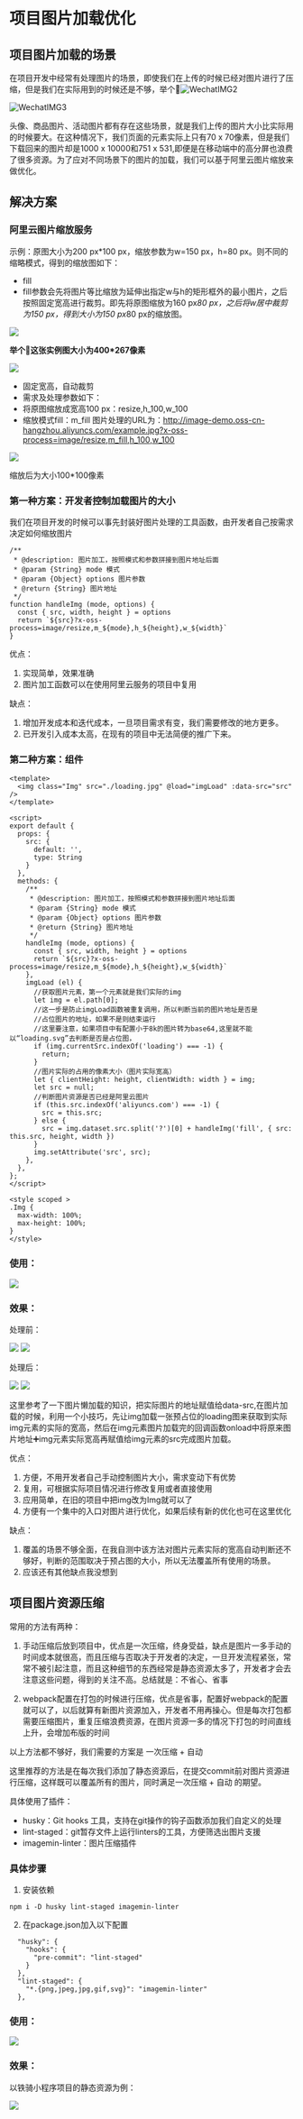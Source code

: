 # 项目图片加载优化
## 项目图片加载的场景
在项目开发中经常有处理图片的场景，即使我们在上传的时候已经对图片进行了压缩，但是我们在实际用到的时候还是不够，举个🌰![WechatIMG2](./media/16044112946969/WechatIMG2.png)

![WechatIMG3](./media/16044112946969/WechatIMG3.png)


头像、商品图片、活动图片都有存在这些场景，就是我们上传的图片大小比实际用的时候要大。在这种情况下，我们页面的元素实际上只有70 x 70像素，但是我们下载回来的图片却是1000 x 10000和751 x 531,即便是在移动端中的高分屏也浪费了很多资源。为了应对不同场景下的图片的加载，我们可以基于阿里云图片缩放来做优化。

## 解决方案

### 阿里云图片缩放服务

示例：原图大小为200 px*100 px，缩放参数为w=150 px，h=80 px。则不同的缩略模式，得到的缩放图如下：

* fill
* fill参数会先将图片等比缩放为延伸出指定w与h的矩形框外的最小图片，之后按照固定宽高进行裁剪。即先将原图缩放为160 px*80 px，之后将w居中裁剪为150 px，得到大小为150 px*80 px的缩放图。

![](./media/16044112946969/16044132553057.jpg)


**举个🌰这张实例图大小为400\*267像素**

![](./media/16044112946969/16044127635404.jpg)

* 固定宽高，自动裁剪
* 需求及处理参数如下：
* 将原图缩放成宽高100 px：resize,h_100,w_100
* 缩放模式fill：m_fill
图片处理的URL为：http://image-demo.oss-cn-hangzhou.aliyuncs.com/example.jpg?x-oss-process=image/resize,m_fill,h_100,w_100

![](./media/16044112946969/16044131856697.jpg)

缩放后为大小100\*100像素

### 第一种方案：开发者控制加载图片的大小
我们在项目开发的时候可以事先封装好图片处理的工具函数，由开发者自己按需求决定如何缩放图片
```
/**
 * @description: 图片加工，按照模式和参数拼接到图片地址后面
 * @param {String} mode 模式 
 * @param {Object} options 图片参数 
 * @return {String} 图片地址
 */
function handleImg (mode, options) {
  const { src, width, height } = options
  return `${src}?x-oss-process=image/resize,m_${mode},h_${height},w_${width}`
}
```
优点：
1. 实现简单，效果准确
2. 图片加工函数可以在使用阿里云服务的项目中复用

缺点：
1. 增加开发成本和迭代成本，一旦项目需求有变，我们需要修改的地方更多。
2. 已开发引入成本太高，在现有的项目中无法简便的推广下来。


### 第二种方案：组件


```
<template>
  <img class="Img" src="./loading.jpg" @load="imgLoad" :data-src="src" />
</template>

<script>
export default {
  props: {
    src: {
      default: '',
      type: String
    }
  },
  methods: {
    /**
     * @description: 图片加工，按照模式和参数拼接到图片地址后面
     * @param {String} mode 模式 
     * @param {Object} options 图片参数 
     * @return {String} 图片地址
     */
    handleImg (mode, options) {
      const { src, width, height } = options
      return `${src}?x-oss-process=image/resize,m_${mode},h_${height},w_${width}`
    },
    imgLoad (el) {
      //获取图片元素，第一个元素就是我们实际的img
      let img = el.path[0];
      //这一步是防止imgLoad函数被重复调用，所以判断当前的图片地址是否是
      //占位图片的地址，如果不是则结束运行
      //这里要注意，如果项目中有配置小于8k的图片转为base64,这里就不能以“loading.svg”去判断是否是占位图，
      if (img.currentSrc.indexOf('loading') === -1) {
        return;
      }
      //图片实际的占用的像素大小（图片实际宽高）
      let { clientHeight: height, clientWidth: width } = img;
      let src = null;
      //判断图片资源是否已经是阿里云图片
      if (this.src.indexOf('aliyuncs.com') === -1) {
        src = this.src;
      } else {
        src = img.dataset.src.split('?')[0] + handleImg('fill', { src: this.src, height, width })
      }
      img.setAttribute('src', src);
    },
  },
};
</script>

<style scoped >
.Img {
  max-width: 100%;
  max-height: 100%;
}
</style>
```
### 使用：
![](./media/16044112946969/IMG20201105-210036384.jpeg)


### 效果：

处理前：

![](./media/16044112946969/IMG20201105-205753812.jpeg)
![](./media/16044112946969/IMG20201105-205633278.jpeg)

处理后：

![](./media/16044112946969/IMG20201105-205032125.jpeg)
![](./media/16044112946969/IMG20201105-205400777.jpeg)




这里参考了一下图片懒加载的知识，把实际图片的地址赋值给data-src,在图片加载的时候，利用一个小技巧，先让img加载一张预占位的loading图来获取到实际img元素的实际的宽高，然后在img元素图片加载完的回调函数onload中将原来图片地址➕img元素实际宽高再赋值给img元素的src完成图片加载。

优点：

1. 方便，不用开发者自己手动控制图片大小，需求变动下有优势
2. 复用，可根据实际项目情况进行修改复用或者直接使用
3. 应用简单，在旧的项目中把img改为Img就可以了
4. 方便有一个集中的入口对图片进行优化，如果后续有新的优化也可在这里优化

缺点：
1. 覆盖的场景不够全面，在我自测中该方法对图片元素实际的宽高自动判断还不够好，判断的范围取决于预占图的大小，所以无法覆盖所有使用的场景。
2. 应该还有其他缺点我没想到


## 项目图片资源压缩
常用的方法有两种：
1. 手动压缩后放到项目中，优点是一次压缩，终身受益，缺点是图片一多手动的时间成本就很高，而且压缩与否取决于开发者的决定，一旦开发流程紧张，常常不被引起注意，而且这种细节的东西经常是静态资源太多了，开发者才会去注意这些问题，得到的关注不高。总结就是：不省心、省事

2. webpack配置在打包的时候进行压缩，优点是省事，配置好webpack的配置就可以了，以后就算有新图片资源加入，开发者不用再操心。但是每次打包都需要压缩图片，重复压缩浪费资源，在图片资源一多的情况下打包的时间直线上升，会增加布版的时间

以上方法都不够好，我们需要的方案是 一次压缩 + 自动 

这里推荐的方法是在每次我们添加了静态资源后，在提交commit前对图片资源进行压缩，这样既可以覆盖所有的图片，同时满足一次压缩 + 自动 的期望。

具体使用了插件：

 * husky：Git hooks 工具，支持在git操作的钩子函数添加我们自定义的处理
 * lint-staged：git暂存文件上运行linters的工具，方便筛选出图片支援
 * imagemin-linter：图片压缩插件

### 具体步骤

 1. 安装依赖

```
npm i -D husky lint-staged imagemin-linter
```

2. 在package.json加入以下配置

```
  "husky": {
    "hooks": {
      "pre-commit": "lint-staged"
    }
  },
  "lint-staged": {
    "*.{png,jpeg,jpg,gif,svg}": "imagemin-linter"
  },
```

### 使用：

![](./media/16044112946969/myimg.gif)

### 效果：

以铁骑小程序项目的静态资源为例：

![](./media/16044112946969/IMG20201104-142432440.jpeg)
